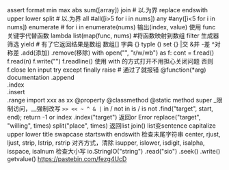 assert
format
min
max
abs
sum([array])
join   # 以.为界
replace
endswith
upper
lower
split # 以.为界
all  #all([i>5 for i in nums])
any #any([i<5 for i in nums])
enumerate # for i in enumerate(nums) 输出(index, value)
使用 func 关键字代替函数
lambda
list(map(func, nums) #将函数映射到数组
filter 生成器筛选
yield # 有了它返回结果是数组
数组[]
字典 {}
typle ()
set {}  |交 &并 -差 ^对称差 .add(添加) .remove(移除)
with open("", "r/w/wb") as f:           cont = f.read()   f.read(n)          f.write("")     f.readline() 使用 with 的方式打开不用担心关闭问题
否则 f.close 
len
input
try except finally
raise  # 通过了就报错
@function(*arg)          documentation
.append     
.index      
.insert      
.range
import xxx as xx
@property
@classmethod
@static method
super
_限制访问，__强制改写
`>> << ~ ^ & |`
in / not in
is / is not
.find("target", start, end);   return -1 or index
.index("target") 返回or Error
replace("target", "willing", times) 
split("place", times) 返回list
join() list变sentence
capitalize
upper
lower
title
swapcase
startswith
endswith 检查末尾字符串
center, rjust, ljust, strip, lstrip, rstrip 对齐方式，清除
isupper, islower, isdigit, isalpha, isspace, isalnum 检查大小写
io.StringIO("string") .read("sio") .seek() .write() getvalue()
https://pastebin.com/fezg4UcD
                                                                                                                                                                                                                                                                                                                                                                                                                                                                                                                                                                                                                                                                                                                                                                                                                                                                                                                                                                                                                                                                                                                                 
<!--stackedit_data:
eyJoaXN0b3J5IjpbMTg4NzEwNjc1N119
-->